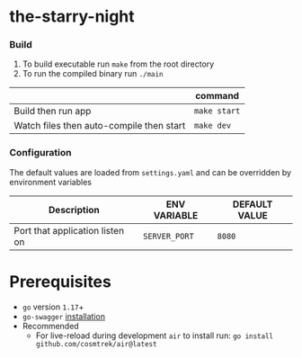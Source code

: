 # the-starry-night

### Build

1. To build executable run `make` from the root directory
1. To run the compiled binary run `./main`

|                                          | command      |
| ---------------------------------------- | ------------ |
| Build then run app                       | `make start` |
| Watch files then auto-compile then start | `make dev`   |

### Configuration

The default values are loaded from `settings.yaml` and can be overridden by environment variables

| Description                     | ENV VARIABLE  | DEFAULT VALUE |
| ------------------------------- | ------------- | ------------- |
| Port that application listen on | `SERVER_PORT` | `8080`        |

# Prerequisites

- `go` version `1.17`+
- `go-swagger` [installation](https://goswagger.io/install.html)
- Recommended
  - For live-reload during development `air` to install run: `go install github.com/cosmtrek/air@latest`
